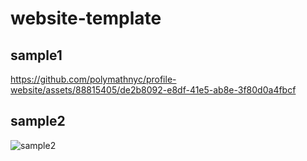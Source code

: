 # website-template

## sample1
https://github.com/polymathnyc/profile-website/assets/88815405/de2b8092-e8df-41e5-ab8e-3f80d0a4fbcf



## sample2
![sample2](https://github.com/polymathnyc/profile-website/assets/88815405/05467ae1-b1cd-4b77-b377-f7c824607d0b)
